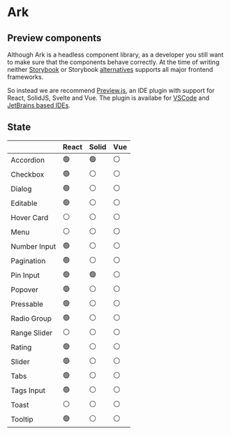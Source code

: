 # Ark

## Preview components

Although Ark is a headless component library, as a developer you still want to make sure that the components behave correctly. At the time of writing neither [Storybook](https://storybook.js.org/docs/react/api/frameworks-feature-support) or Storybook [alternatives](https://histoire.dev/) supports all major frontend frameworks.

So instead we are recommend [Preview.js](https://previewjs.com/), an IDE plugin with support for React, SolidJS, Svelte and Vue. The plugin is availabe for [VSCode](https://marketplace.visualstudio.com/items?itemName=zenclabs.previewjs) and [JetBrains based IDEs](https://plugins.jetbrains.com/plugin/17569-react-preview--deprecated-in-favor-of-preview-js/).

## State

|              | React | Solid | Vue |
| ------------ | ----- | ----- | --- |
| Accordion    | 🟢    | 🟢    | ⚪  |
| Checkbox     | 🟢    | ⚪    | ⚪  |
| Dialog       | 🟢    | ⚪    | ⚪  |
| Editable     | 🟢    | ⚪    | ⚪  |
| Hover Card   | ⚪    | ⚪    | ⚪  |
| Menu         | ⚪    | ⚪    | ⚪  |
| Number Input | 🟢    | ⚪    | ⚪  |
| Pagination   | 🟢    | ⚪    | ⚪  |
| Pin Input    | 🟢    | 🟢    | ⚪  |
| Popover      | 🟢    | ⚪    | ⚪  |
| Pressable    | 🟢    | ⚪    | ⚪  |
| Radio Group  | 🟢    | ⚪    | ⚪  |
| Range Slider | ⚪    | ⚪    | ⚪  |
| Rating       | 🟢    | ⚪    | ⚪  |
| Slider       | 🟢    | ⚪    | ⚪  |
| Tabs         | 🟢    | ⚪    | ⚪  |
| Tags Input   | 🟢    | ⚪    | ⚪  |
| Toast        | ⚪    | ⚪    | ⚪  |
| Tooltip      | 🟢    | ⚪    | ⚪  |
